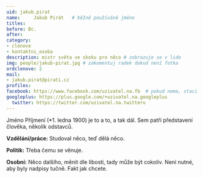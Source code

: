 ```yaml
---
uid: jakub.pirat
name:     Jakub Pirát  	# běžně používáné jméno
titles:
before: Bc.
after:
category:
- clenove
- kontaktni_osoba
description: mistr světa ve skoku pro něco # zobrazuje se v lide
img: people/jakub-pirat.jpg # zakomentuj radek dokud není fotka
ordclenove: 2
mail:
- jakub.pirat@pirati.cz
profiles:
facebook: https://www.facebook.com/uzivatel.na.fb  # pokud nema, staci smazat tuto radku
googleplus: https://plus.google.com/+uzivatel.na.googleplus
  twitter: https://twitter.com/uzivatel.na.twitteru
---
```


Jméno Příjmení (*1. ledna 1900) je to a to, a tak dál. Sem patří představení člověka, několik odstavců.

**Vzdělání/práce:** Studoval něco, teď dělá něco.

**Politik:** Třeba čemu se věnuje.

**Osobní:** Něco dalšího, měnit dle libosti, tady může být cokoliv. Není nutné, aby byly nadpisy tučně. Fakt jak chcete.

